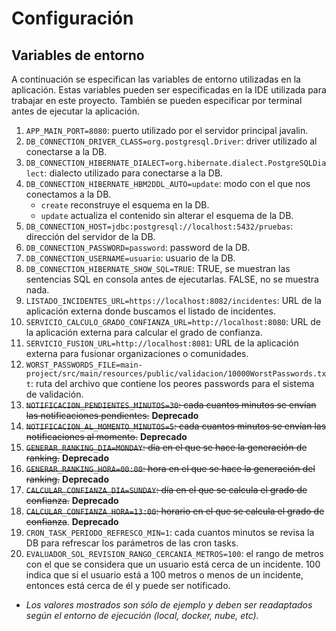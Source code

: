 # Configuración

## Variables de entorno

A continuación se especifican las variables de entorno utilizadas en la aplicación.
Estas variables pueden ser especificadas en la IDE utilizada para trabajar en este proyecto.
También se pueden especificar por terminal antes de ejecutar la aplicación.

1. `APP_MAIN_PORT=8080`: puerto utilizado por el servidor principal javalin.
2. `DB_CONNECTION_DRIVER_CLASS=org.postgresql.Driver`: driver utilizado al conectarse a la DB.
3. `DB_CONNECTION_HIBERNATE_DIALECT=org.hibernate.dialect.PostgreSQLDialect`: dialecto utilizado para conectarse a la DB.
4. `DB_CONNECTION_HIBERNATE_HBM2DDL_AUTO=update`: modo con el que nos conectamos a la DB. 
   * `create` reconstruye el esquema en la DB.
   * `update` actualiza el contenido sin alterar el esquema de la DB.
5. `DB_CONNECTION_HOST=jdbc:postgresql://localhost:5432/pruebas`: dirección del servidor de la DB.
6. `DB_CONNECTION_PASSWORD=password`: password de la DB.
7. `DB_CONNECTION_USERNAME=usuario`: usuario de la DB.
8. `DB_CONNECTION_HIBERNATE_SHOW_SQL=TRUE`: TRUE, se muestran las sentencias SQL en consola antes de ejecutarlas. FALSE, no se muestra nada.
9. `LISTADO_INCIDENTES_URL=https://localhost:8082/incidentes`: URL de la aplicación externa donde buscamos el listado de incidentes.
10. `SERVICIO_CALCULO_GRADO_CONFIANZA_URL=http://localhost:8080`: URL de la aplicación externa para calcular el grado de confianza.
11. `SERVICIO_FUSION_URL=http://localhost:8081`: URL de la aplicación externa para fusionar organizaciones o comunidades.
12. `WORST_PASSWORDS_FILE=main-project/src/main/resources/public/validacion/10000WorstPasswords.txt`: ruta del archivo que contiene los peores passwords para el sistema de validación.
13. ~~`NOTIFICACION_PENDIENTES_MINUTOS=30`: cada cuantos minutos se envían las notificaciones pendientes.~~ **Deprecado**
14. ~~`NOTIFICACION_AL_MOMENTO_MINUTOS=5`: cada cuantos minutos se envían las notificaciones al momento.~~ **Deprecado**
15. ~~`GENERAR_RANKING_DIA=MONDAY`: día en el que se hace la generación de ranking.~~ **Deprecado**
16. ~~`GENERAR_RANKING_HORA=00:00`: hora en el que se hace la generación del ranking.~~ **Deprecado**
17. ~~`CALCULAR_CONFIANZA_DIA=SUNDAY`: día en el que se calcula el grado de confianza.~~ **Deprecado**
18. ~~`CALCULAR_CONFIANZA_HORA=13:00`: horario en el que se calcula el grado de confianza~~. **Deprecado**
19. `CRON_TASK_PERIODO_REFRESCO_MIN=1`: cada cuantos minutos se revisa la DB para refrescar los parámetros de las cron tasks.
20. `EVALUADOR_SOL_REVISION_RANGO_CERCANIA_METROS=100`: el rango de metros con el que se considera que un usuario está cerca de un incidente. 100 indica que si el usuario está a 100 metros o menos de un incidente, entonces está cerca de él y puede ser notificado.
* *Los valores mostrados son sólo de ejemplo y deben ser readaptados según el entorno de ejecución (local, docker, nube, etc).*